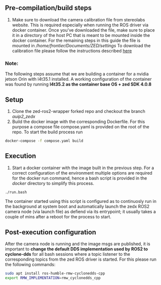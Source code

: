
## Pre-compilation/build steps
1. Make sure to download the camera calibration file from stereolabs website. This is required especially when running the ROS driver via docker container. Once you've downloaded the file, make sure to place it in a directory of the host PC that is meant to be mounted inside the docker container.
For the remaining steps in this guide the file is mounted in */home/frontier/Documents/ZED/settings*
To download the calibration file please follow the instructions described [here](https://support.stereolabs.com/hc/en-us/articles/21614848880791-How-can-I-use-the-ZED-with-Docker-on-a-robot-with-no-internet-connection) 

### Note:
The following steps assume that we are building a container for a nvidia jetson Orin with l4t35.1 installed. A working configuration of the container was found by running **l4t35.2 as the container base OS + zed SDK 4.0.8**

## Setup
1. Clone the zed-ros2-wrapper forked repo and checkout the branch *auip2_zedx*
2. Build the docker image with the corresponding Dockerfile. For this purpose a compose file compose.yaml is provided on the root of the repo. To start the build process run
```bash
docker-compose -f compose.yaml build
```

## Execution
1. Start a docker container with the image built in the previous step. For a correct configuration of the environment multiple options are required for the docker run command, hence a bash script is provided in the *docker* directory to simplify this process. 
```bash
./run.bash
```
The container started using this script is configured as to continuosly run in the background at system boot and automatically launch the zedx ROS2 camera node (via launch file) as defiend via its entrypoint; it usually takes a couple of mins after a reboot for the process to start.

## Post-execution configuration
After the camera node is running and the image msgs are published, it is important to **change the default DDS implementation used by ROS2 to cyclone-dds** for all bash sessions where a topic listener to the corresponding topics from the zed ROS driver is started. For this please run the following commands:
```bash
sudo apt install ros-humble-rmw-cyclonedds-cpp
export RMW_IMPLEMENTATION=rmw_cyclonedds_cpp 
```



